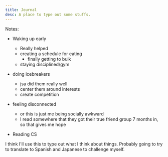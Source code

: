 ```yaml
---
title: Journal
desc: A place to type out some stuffs.
---
```


Notes:
- Waking up early
    - Really helped
    - creating a schedule for eating
        - finally getting to bulk
    - staying disciplined/gym

- doing icebreakers
    - jsa did them really well
    - center them around interests
    - create competition

- feeling disconnected 
    - or this is just me being socially awkward
    - I read somewhere that they got their true friend group 7 months in, so that gives me hope

- Reading CS

I think I'll use this to type out what I think about things. Probably going to try to translate to Spanish and Japanese to challenge myself.
